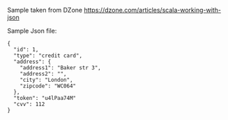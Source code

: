 Sample taken from DZone https://dzone.com/articles/scala-working-with-json

Sample Json file:

```
{
  "id": 1,
  "type": "credit card",
  "address": {
    "address1": "Baker str 3",
    "address2": "",
    "city": "London",
    "zipcode": "WC064"
  },
  "token": "u4lPaa74M"
  "cvv": 112
}
```